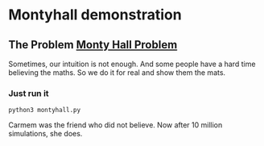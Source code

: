 # Montyhall demonstration

## The Problem [Monty Hall Problem](https://en.wikipedia.org/wiki/Monty_Hall_problem)

Sometimes, our intuition is not enough. And some people have a hard time believing the maths. So we do it for real and show them the mats.

### Just run it

```
python3 montyhall.py
```

Carmem was the friend who did not believe. Now after 10 million simulations, she does.
